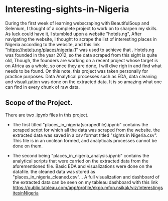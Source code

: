 # Interesting-sights-in-Nigeria

During the first week of learning webscraping with BeautifulSoup and Selenium, I thought of a complete project to work on to sharpen my skills. As luck could have it, I stumbled upon a website "hotels.ng", After navigating the website, I thought to scrape the list of interesting places in Nigeria according to the website, and this link "https://hotels.ng/places/nigeria-1" was used to achieve that . Hotels.ng was founded in the year 2012, so the data scraped from this sight is quite old, Though, the founders are working on a recent project whose target is on Africa as a whole, so once they are done, I will dive righ in and find what needs to be found. On this note,  this project was taken personally for practice purposes. Data Analytical processes such as EDA, data cleaning and visualization was done on the extracted data. It is so amazing what one can find in every chunk of raw data.

## Scope of the Project.
There are two .ipynb files in this project.
- The first titled "places_in_nigeria(scrapedfile).ipynb" contains the scraped script for which all the data was scraped from the website. the extracted data was saved in a csv format titled "sights in Nigeria.csv". This file is in an unclean formed, and analyticals processes cannot be done on them.

- The second being "places_in_nigeria_analysis.ipynb" contains the analytical scripts that were carried on the extracted data from the aforementioned file. Basic EDA and visualizations were done on the datafile. the cleaned data was stored as "places_in_nigeria_cleaned.csv"... A full visualization and dashboard of the extracted data can be seen on my tableau dashboard with this link https://public.tableau.com/app/profile/ekpo.mfon.nsikak/viz/InterestingsitesinNigeria

